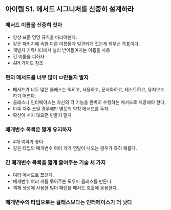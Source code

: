 ## 아이템 51. 메서드 시그니처를 신중히 설계하라

### 메서드 이름을 신중히 짓자
- 항상 표준 명명 규칙을 따라야한다.
- 같은 패키지에 속한 다른 이름들과 일관되게 짓는게 최우선 목표이다.
- 개발자 커뮤니티에서 널리 받아들여지는 이름을 사용
- 긴 이름을 피하자
- API 가이드 참조

### 편의 메서드를 너무 많이 ㅁ만들지 말자
- 메서드가 너무 많은 클래스는 익히고, 사용하고, 문서화하고, 테스트하고, 유지보수하기 어렵다.
- 클래스나 인터페이스는 자신의 각 기능을 완벽히 수행하는 메서드로 제공해야 한다.
- 아주 자주 쓰일 경우에만 별도의 약칭 메서드를 두자
- 확신이 서지 않으면 만들지 말자

### 매개변수 목록은 짧게 유지하자
- 4개 이하가 좋다.
- 같은 타입의 매개변수 여러 개가 연달아 나오는 경우가 특히 해롭다.

### 긴 매개변수 목록을 짧게 줄여주는 기술 세 가지
- 여러 메서드로 쪼갠다.
- 매개변수 여러 개를 묶어주는 도우미 클래스를 만든다.
- 객체 생성에 사용한 빌더 패턴을 메서드 호출에 응용한다.

### 매개변수의 타입으로는 클래스보다는 인터페이스가 더 낫다